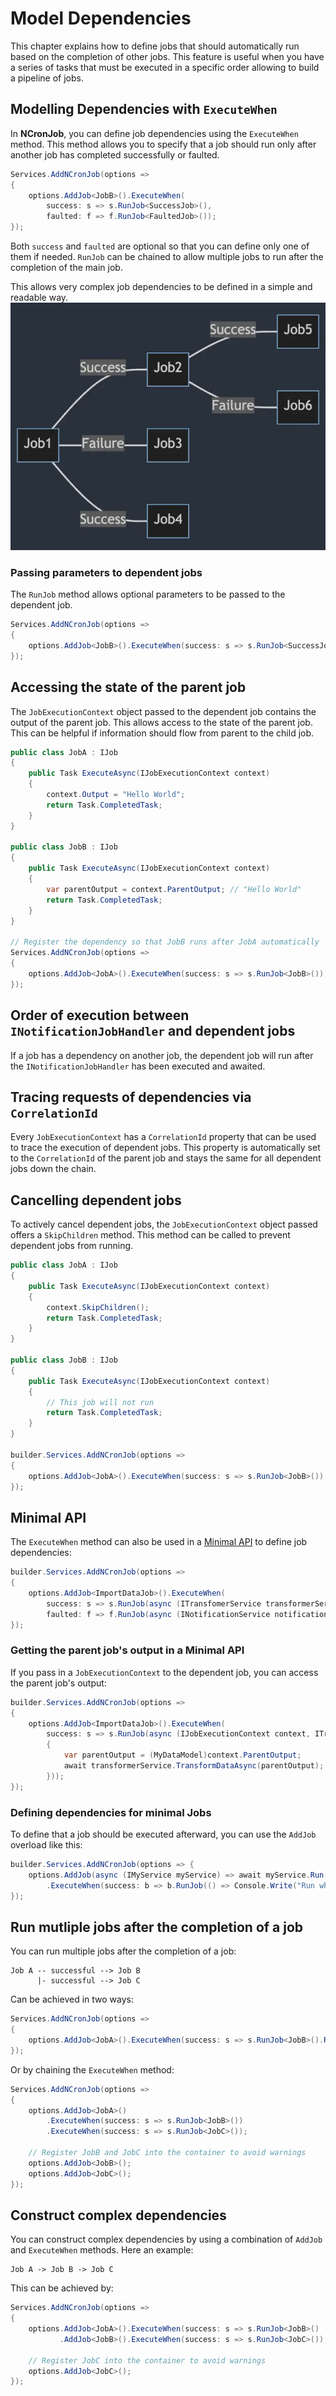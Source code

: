 # Model Dependencies
This chapter explains how to define jobs that should automatically run based on the completion of other jobs. This feature is useful when you have a series of tasks that must be executed in a specific order allowing to build a pipeline of jobs.

## Modelling Dependencies with `ExecuteWhen`
In **NCronJob**, you can define job dependencies using the `ExecuteWhen` method. This method allows you to specify that a job should run only after another job has completed successfully or faulted.

```csharp
Services.AddNCronJob(options => 
{
    options.AddJob<JobB>().ExecuteWhen(
        success: s => s.RunJob<SuccessJob>(),
        faulted: f => f.RunJob<FaultedJob>());
});
```

Both `success` and `faulted` are optional so that you can define only one of them if needed. `RunJob` can be chained to allow multiple jobs to run after the completion of the main job.

This allows very complex job dependencies to be defined in a simple and readable way.
![dependencies](../assets/flow.webp)

### Passing parameters to dependent jobs
The `RunJob` method allows optional parameters to be passed to the dependent job. 

```csharp
Services.AddNCronJob(options => 
{
    options.AddJob<JobB>().ExecuteWhen(success: s => s.RunJob<SuccessJob>("Foo"));
});
```

## Accessing the state of the parent job
The `JobExecutionContext` object passed to the dependent job contains the output of the parent job. This allows access to the state of the parent job. This can be helpful if information should flow from parent to the child job.

```csharp
public class JobA : IJob
{
    public Task ExecuteAsync(IJobExecutionContext context)
    {
        context.Output = "Hello World";
        return Task.CompletedTask;
    }
}

public class JobB : IJob
{
    public Task ExecuteAsync(IJobExecutionContext context)
    {
        var parentOutput = context.ParentOutput; // "Hello World"
        return Task.CompletedTask;
    }
}

// Register the dependency so that JobB runs after JobA automatically
Services.AddNCronJob(options => 
{
    options.AddJob<JobA>().ExecuteWhen(success: s => s.RunJob<JobB>());
});
```

## Order of execution between `INotificationJobHandler` and dependent jobs
If a job has a dependency on another job, the dependent job will run after the `INotificationJobHandler` has been executed and awaited.


## Tracing requests of dependencies via `CorrelationId`
Every `JobExecutionContext` has a `CorrelationId` property that can be used to trace the execution of dependent jobs. This property is automatically set to the `CorrelationId` of the parent job and stays the same for all dependent jobs down the chain.

## Cancelling dependent jobs
To actively cancel dependent jobs, the `JobExecutionContext` object passed offers a `SkipChildren` method. This method can be called to prevent dependent jobs from running.

```csharp
public class JobA : IJob
{
    public Task ExecuteAsync(IJobExecutionContext context)
    {
        context.SkipChildren();
        return Task.CompletedTask;
    }
}

public class JobB : IJob
{
    public Task ExecuteAsync(IJobExecutionContext context)
    {
        // This job will not run
        return Task.CompletedTask;
    }
}

builder.Services.AddNCronJob(options => 
{
    options.AddJob<JobA>().ExecuteWhen(success: s => s.RunJob<JobB>());
});
```

## Minimal API
The `ExecuteWhen` method can also be used in a [Minimal API](minimal-api.md) to define job dependencies:
```csharp
builder.Services.AddNCronJob(options => 
{
    options.AddJob<ImportDataJob>().ExecuteWhen(
        success: s => s.RunJob(async (ITransfomerService transformerService) => await transformerService.TransformDataAsync()),
        faulted: f => f.RunJob(async (INotificationService notificationService) => await notificationService.SendNotificationAsync()));
});
```

### Getting the parent job's output in a Minimal API
If you pass in a `JobExecutionContext` to the dependent job, you can access the parent job's output:

```csharp
builder.Services.AddNCronJob(options => 
{
    options.AddJob<ImportDataJob>().ExecuteWhen(
        success: s => s.RunJob(async (IJobExecutionContext context, ITransfomerService transformerService) => 
        {
            var parentOutput = (MyDataModel)context.ParentOutput;
            await transformerService.TransformDataAsync(parentOutput);
        }));
});
```

### Defining dependencies for minimal Jobs
To define that a job should be executed afterward, you can use the `AddJob` overload like this:

```csharp
builder.Services.AddNCronJob(options => {
    options.AddJob(async (IMyService myService) => await myService.Run())
        .ExecuteWhen(success: b => b.RunJob(() => Console.Write("Run when successful")));
});
```

## Run mutliple jobs after the completion of a job

You can run multiple jobs after the completion of a job:
```no-class
Job A -- successful --> Job B
      |- successful --> Job C
```

Can be achieved in two ways:

```csharp
Services.AddNCronJob(options => 
{
    options.AddJob<JobA>().ExecuteWhen(success: s => s.RunJob<JobB>().RunJob<JobC>());
});
```

Or by chaining the `ExecuteWhen` method:

```csharp
Services.AddNCronJob(options => 
{
    options.AddJob<JobA>()
        .ExecuteWhen(success: s => s.RunJob<JobB>())
        .ExecuteWhen(success: s => s.RunJob<JobC>());
    
    // Register JobB and JobC into the container to avoid warnings
    options.AddJob<JobB>();
    options.AddJob<JobC>();
});
```

## Construct complex dependencies
You can construct complex dependencies by using a combination of `AddJob` and `ExecuteWhen` methods. Here an example:

```
Job A -> Job B -> Job C
```

This can be achieved by:

```csharp
Services.AddNCronJob(options => 
{
    options.AddJob<JobA>().ExecuteWhen(success: s => s.RunJob<JobB>()
           .AddJob<JobB>().ExecuteWhen(success: s => s.RunJob<JobC>());

    // Register JobC into the container to avoid warnings
    options.AddJob<JobC>();
});
```